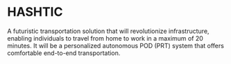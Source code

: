 # HASHTIC
A futuristic transportation solution that will revolutionize infrastructure, enabling individuals to travel from home to work in a maximum of 20 minutes. It will be a personalized autonomous POD (PRT) system that offers comfortable end-to-end transportation.
